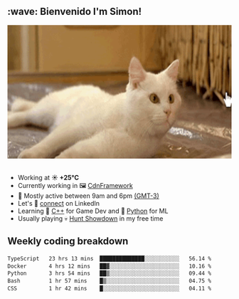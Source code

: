 <h2>:wave: <b>Bienvenido I'm Simon!&nbsp;</b></h2>

<section>
  <img src="./static/banner.gif" height=300 width=1000>
</section>

<br>

<ul>
  <li>
		<!--START_SECTION:weather-->
		Working at <b>☀️   +25°C</b>
		<!--END_SECTION:weather-->
  </li>
  <li>
    Currently working in 🖼️&nbsp;<a href=https://github.com/snapverse/cdn-framework target=_blank>CdnFramework</a>
  </li>
  <li>
    🚩 Mostly active between 9am and 6pm <a href=https://onlinealarmkur.com/world/es target=_blank>(GMT-3)</a>
  </li>
  <li>
    Let's 🔗&nbsp;<a href=https://www.linkedin.com/in/itsimmons target=_blank>connect</a> on LinkedIn
  </li>
  <li>
    Learning 👴&nbsp;<a href=https://images3.memedroid.com/images/UPLOADED755/65f2bce6734f6.webp target=_blank>C++</a> for Game Dev and 🐍&nbsp;<a href=https://qph.cf2.quoracdn.net/main-qimg-4472b6229cb75bf66ab531f3ebd4f975-lq target=_blank>Python</a> for ML
  </li>
  <li>
    Usually playing 💀&nbsp;<a href=https://www.huntshowdown.com target=_blank>Hunt Showdown</a> in my free time
  </li>
</ul>

<h2><b>Weekly coding breakdown </b></h2>

<!--START_SECTION:waka-->

```txt
TypeScript   23 hrs 13 mins  ██████████████░░░░░░░░░░░   56.14 %
Docker       4 hrs 12 mins   ██▓░░░░░░░░░░░░░░░░░░░░░░   10.16 %
Python       3 hrs 54 mins   ██▒░░░░░░░░░░░░░░░░░░░░░░   09.44 %
Bash         1 hr 57 mins    █▒░░░░░░░░░░░░░░░░░░░░░░░   04.75 %
CSS          1 hr 42 mins    █░░░░░░░░░░░░░░░░░░░░░░░░   04.11 %
```

<!--END_SECTION:waka-->
